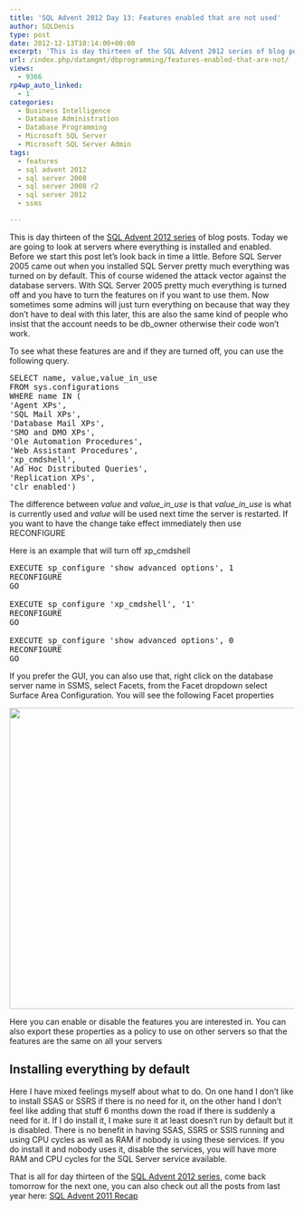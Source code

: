 ```yaml
---
title: 'SQL Advent 2012 Day 13: Features enabled that are not used'
author: SQLDenis
type: post
date: 2012-12-13T10:14:00+00:00
excerpt: 'This is day thirteen of the SQL Advent 2012 series of blog posts.  Today we are going to look at servers where everything is installed and enabled.'
url: /index.php/datamgmt/dbprogramming/features-enabled-that-are-not/
views:
  - 9366
rp4wp_auto_linked:
  - 1
categories:
  - Business Intelligence
  - Database Administration
  - Database Programming
  - Microsoft SQL Server
  - Microsoft SQL Server Admin
tags:
  - features
  - sql advent 2012
  - sql server 2008
  - sql server 2008 r2
  - sql server 2012
  - ssms

---
```

This is day thirteen of the [SQL Advent 2012 series][1] of blog posts. Today we are going to look at servers where everything is installed and enabled. Before we start this post let&#8217;s look back in time a little. Before SQL Server 2005 came out when you installed SQL Server pretty much everything was turned on by default. This of course widened the attack vector against the database servers. With SQL Server 2005 pretty much everything is turned off and you have to turn the features on if you want to use them. Now sometimes some admins will just turn everything on because that way they don&#8217;t have to deal with this later, this are also the same kind of people who insist that the account needs to be db_owner otherwise their code won&#8217;t work.

To see what these features are and if they are turned off, you can use the following query. 

<pre>SELECT name, value,value_in_use 
FROM sys.configurations
WHERE name IN (
'Agent XPs',
'SQL Mail XPs',
'Database Mail XPs',
'SMO and DMO XPs',
'Ole Automation Procedures',
'Web Assistant Procedures',
'xp_cmdshell',
'Ad Hoc Distributed Queries',
'Replication XPs',
'clr enabled')</pre>

The difference between _value_ and _value\_in\_use_ is that _value\_in\_use_ is what is currently used and _value_ will be used next time the server is restarted. If you want to have the change take effect immediately then use RECONFIGURE

Here is an example that will turn off xp_cmdshell

<pre>EXECUTE sp_configure 'show advanced options', 1
RECONFIGURE
GO
 
EXECUTE sp_configure 'xp_cmdshell', '1'
RECONFIGURE
GO
 
EXECUTE sp_configure 'show advanced options', 0
RECONFIGURE
GO</pre>

If you prefer the GUI, you can also use that, right click on the database server name in SSMS, select Facets, from the Facet dropdown select Surface Area Configuration. You will see the following Facet properties

<div class="image_block">
  <a href="/wp-content/uploads/blogs/DataMgmt/Denis/ADvent/Facets.PNG?mtime=1355339984"><img alt="" src="/wp-content/uploads/blogs/DataMgmt/Denis/ADvent/Facets.PNG?mtime=1355339984" width="665" height="531" /></a>
</div>

Here you can enable or disable the features you are interested in. You can also export these properties as a policy to use on other servers so that the features are the same on all your servers

## Installing everything by default

Here I have mixed feelings myself about what to do. On one hand I don&#8217;t like to install SSAS or SSRS if there is no need for it, on the other hand I don&#8217;t feel like adding that stuff 6 months down the road if there is suddenly a need for it. If I do install it, I make sure it at least doesn&#8217;t run by default but it is disabled. There is no benefit in having SSAS, SSRS or SSIS running and using CPU cycles as well as RAM if nobody is using these services. If you do install it and nobody uses it, disable the services, you will have more RAM and CPU cycles for the SQL Server service available.

That is all for day thirteen of the [SQL Advent 2012 series][1], come back tomorrow for the next one, you can also check out all the posts from last year here: [SQL Advent 2011 Recap][2]

 [1]: /index.php/DataMgmt/DBProgramming/sql-advent-2012-here-is
 [2]: /index.php/DataMgmt/DataDesign/sql-advent-2011-recap